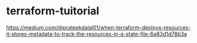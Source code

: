 # terraform-tuitorial
https://medium.com/@prateekdalal01/when-terraform-deploys-resources-it-stores-metadata-to-track-the-resources-in-a-state-file-6a83d1d78b3a
